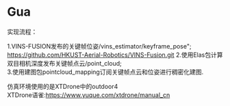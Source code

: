 # Gua
实现流程：

1.VINS-FUSION发布的关键帧位姿/vins_estimator/keyframe_pose";       
https://github.com/HKUST-Aerial-Robotics/VINS-Fusion.git
2.使用Elas包计算双目相机深度发布关键帧点云/point_cloud;       
3.使用建图包pointcloud_mapping订阅关键帧点云和位姿进行稠密化建图.

仿真环境使用的是XTDrone中的outdoor4        
XTDrone语雀:https://www.yuque.com/xtdrone/manual_cn
